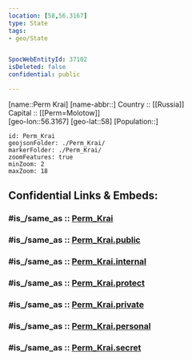 ```yaml
---
location: [58,56.3167] 
type: State
tags:
- geo/State


SpocWebEntityId: 37102
isDeleted: false
confidential: public

---
```

[name::Perm Krai] 
[name-abbr::] 
Country :: [[Russia]]  
Capital :: [[Perm=Molotow]]  
[geo-lon::56.3167] 
[geo-lat::58] 
[Population::] 



```leaflet
id: Perm_Krai
geojsonFolder: ./Perm_Krai/
markerFolder: ./Perm_Krai/
zoomFeatures: true 
minZoom: 2 
maxZoom: 18
```


## Confidential Links & Embeds: 

### #is_/same_as :: [Perm_Krai](/_Standards/Earth/Continent/Asia/Asia~North/Asia~Ural/Perm_Krai.md) 

### #is_/same_as :: [Perm_Krai.public](/_public/Earth/Continent/Asia/Asia~North/Asia~Ural/Perm_Krai.public.md) 

### #is_/same_as :: [Perm_Krai.internal](/_internal/Earth/Continent/Asia/Asia~North/Asia~Ural/Perm_Krai.internal.md) 

### #is_/same_as :: [Perm_Krai.protect](/_protect/Earth/Continent/Asia/Asia~North/Asia~Ural/Perm_Krai.protect.md) 

### #is_/same_as :: [Perm_Krai.private](/_private/Earth/Continent/Asia/Asia~North/Asia~Ural/Perm_Krai.private.md) 

### #is_/same_as :: [Perm_Krai.personal](/_personal/Earth/Continent/Asia/Asia~North/Asia~Ural/Perm_Krai.personal.md) 

### #is_/same_as :: [Perm_Krai.secret](/_secret/Earth/Continent/Asia/Asia~North/Asia~Ural/Perm_Krai.secret.md)

